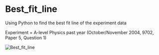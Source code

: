 # Best_fit_line
Using Python to find the best fit line of the experiment data

Experiment = A-level Physics past year (October/November 2004, 9702, Paper 5, Question 1)

![Best_fit_line](https://user-images.githubusercontent.com/103123006/209430030-f174b028-f924-421e-b243-9b47192e206e.png)
